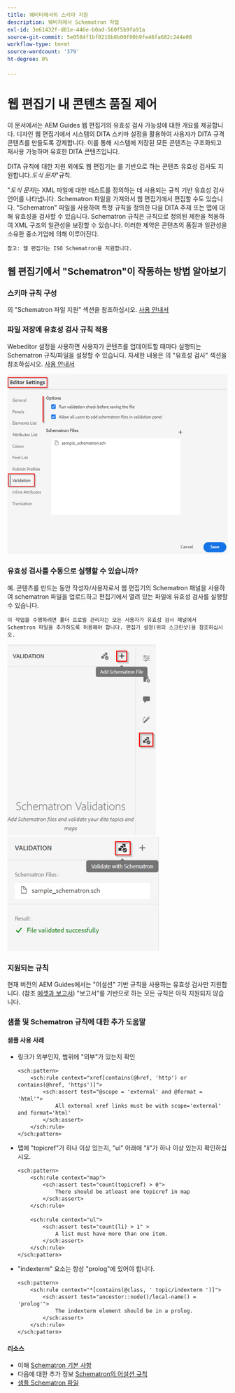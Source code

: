 ```yaml
---
title: 웨비터에서의 스키마 지원
description: 웨비저에서 Schematron 작업
exl-id: 3e61432f-d81e-446e-b0ad-560f5b9fa91a
source-git-commit: 5e0584f1bf0216b8b00f00b9fe46fa682c244e08
workflow-type: tm+mt
source-wordcount: '379'
ht-degree: 0%

---
```


# 웹 편집기 내 콘텐츠 품질 제어

이 문서에서는 AEM Guides 웹 편집기의 유효성 검사 가능성에 대한 개요를 제공합니다.
디자인 웹 편집기에서 시스템의 DITA 스키마 설정을 활용하여 사용자가 DITA 규격 콘텐츠를 만들도록 강제합니다. 이를 통해 시스템에 저장된 모든 콘텐츠는 구조화되고 재사용 가능하며 유효한 DITA 콘텐츠입니다.

DITA 규칙에 대한 지원 외에도 웹 편집기는 를 기반으로 하는 콘텐츠 유효성 검사도 지원합니다.*도식 문자*&quot;규칙.

&quot;*도식 문자*&#x200B;는 XML 파일에 대한 테스트를 정의하는 데 사용되는 규칙 기반 유효성 검사 언어를 나타냅니다. Schematron 파일을 가져와서 웹 편집기에서 편집할 수도 있습니다. &quot;Schematron&quot; 파일을 사용하여 특정 규칙을 정의한 다음 DITA 주제 또는 맵에 대해 유효성을 검사할 수 있습니다. Schematron 규칙은 규칙으로 정의된 제한을 적용하여 XML 구조의 일관성을 보장할 수 있습니다. 이러한 제약은 콘텐츠의 품질과 일관성을 소유한 중소기업에 의해 이루어진다.

    참고: 웹 편집기는 ISO Schematron을 지원합니다.


## 웹 편집기에서 &quot;Schematron&quot;이 작동하는 방법 알아보기

### 스키마 규칙 구성

의 &quot;Schematron 파일 지원&quot; 섹션을 참조하십시오. [사용 안내서](https://helpx.adobe.com/content/dam/help/en/xml-documentation-solution/4-2/Adobe-Experience-Manager-Guides_UUID_User-Guide_EN.pdf#page=148)


### 파일 저장에 유효성 검사 규칙 적용

Webeditor 설정을 사용하면 사용자가 콘텐츠를 업데이트할 때마다 실행되는 Schematron 규칙/파일을 설정할 수 있습니다. 자세한 내용은 의 &quot;유효성 검사&quot; 섹션을 참조하십시오. [사용 안내서](https://helpx.adobe.com/content/dam/help/en/xml-documentation-solution/4-2/Adobe-Experience-Manager-Guides_UUID_User-Guide_EN.pdf#page=58)

![웹 편집기 설정에서 규칙 설정](../../../assets/authoring/schematron-editorsettings-validation-tab.png)


### 유효성 검사를 수동으로 실행할 수 있습니까?

예. 콘텐츠를 만드는 동안 작성자/사용자로서 웹 편집기의 Schematron 패널을 사용하여 schematron 파일을 업로드하고 편집기에서 열려 있는 파일에 유효성 검사를 실행할 수 있습니다.

    이 작업을 수행하려면 폴더 프로필 관리자는 모든 사용자가 유효성 검사 패널에서 Schemtron 파일을 추가하도록 허용해야 합니다. 편집기 설정(위의 스크린샷)을 참조하십시오.

![스키마 파일 선택](../../../assets/authoring/schematron-rightpanel-validation-addsch.png)
![유효성 검사 실행](../../../assets/authoring/schematron-rightpanel-validation-runsch.png)


### 지원되는 규칙

현재 버전의 AEM Guides에서는 &quot;어설션&quot; 기반 규칙을 사용하는 유효성 검사만 지원합니다. (참조 [에셋과 보고서](https://schematron.com/document/205.html)) &quot;보고서&quot;를 기반으로 하는 모든 규칙은 아직 지원되지 않습니다.


### 샘플 및 Schematron 규칙에 대한 추가 도움말

#### 샘플 사용 사례

- 링크가 외부인지, 범위에 &quot;외부&quot;가 있는지 확인

  ```
  <sch:pattern>
      <sch:rule context="xref[contains(@href, 'http') or contains(@href, 'https')]">
          <sch:assert test="@scope = 'external' and @format = 'html'">
              All external xref links must be with scope='external' and format='html'
          </sch:assert>
      </sch:rule>
  </sch:pattern>
  ```

- 맵에 &quot;topicref&quot;가 하나 이상 있는지, &quot;ul&quot; 아래에 &quot;li&quot;가 하나 이상 있는지 확인하십시오.

  ```
  <sch:pattern>
      <sch:rule context="map">
          <sch:assert test="count(topicref) > 0">
              There should be atleast one topicref in map
          </sch:assert>
      </sch:rule>
  
      <sch:rule context="ul">
          <sch:assert test="count(li) > 1" >
              A list must have more than one item.
          </sch:assert>
      </sch:rule>
  </sch:pattern>
  ```

- &quot;indexterm&quot; 요소는 항상 &quot;prolog&quot;에 있어야 합니다.

  ```
  <sch:pattern>
      <sch:rule context="*[contains(@class, ' topic/indexterm ')]">
          <sch:assert test="ancestor::node()/local-name() = 'prolog'">
              The indexterm element should be in a prolog.
          </sch:assert>
      </sch:rule>
  </sch:pattern>
  ```

#### 리소스

- 이해  [Schematron 기본 사항](https://da2022.xatapult.com/#what-is-schematron)
- 다음에 대한 추가 정보 [Schematron의 어설션 규칙](https://www.xml.com/pub/a/2003/11/12/schematron.html#Assertions)
- [샘플 Schematron 파일](../../../assets/authoring/sample_schematron.sch)
